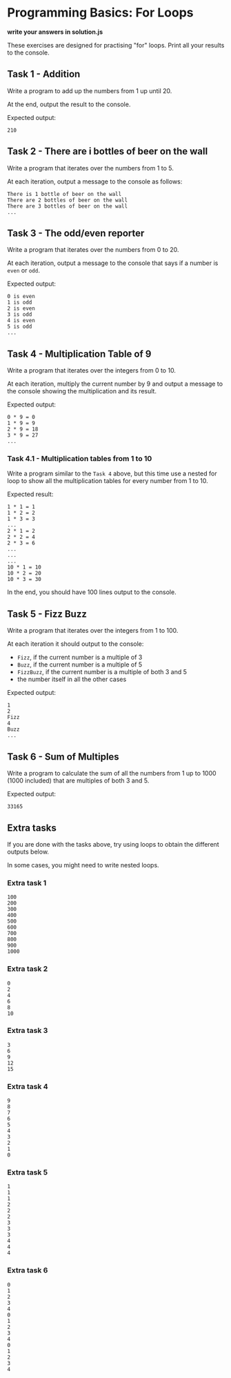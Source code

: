 # Programming Basics: For Loops

**write your answers in solution.js**

These exercises are designed for practising "for" loops. Print all your results to the console.

## Task 1 - Addition

Write a program to add up the numbers from 1 up until 20.

At the end, output the result to the console.

Expected output:

```plaintext
210
```

## Task 2 - There are i bottles of beer on the wall

Write a program that iterates over the numbers from 1 to 5.

At each iteration, output a message to the console as follows:

```plaintext
There is 1 bottle of beer on the wall
There are 2 bottles of beer on the wall 
There are 3 bottles of beer on the wall 
...
```

## Task 3 - The odd/even reporter

Write a program that iterates over the numbers from 0 to 20.

At each iteration, output a message to the console that says if a number is `even` or `odd`.

Expected output:

```plaintext
0 is even
1 is odd
2 is even
3 is odd
4 is even
5 is odd
...
```

## Task 4  - Multiplication Table of 9

Write a program that iterates over the integers from 0 to 10.

At each iteration, multiply the current number by 9 and output a message to the console showing the multiplication and its result.

Expected output:

```plaintext
0 * 9 = 0
1 * 9 = 9
2 * 9 = 18
3 * 9 = 27 
...
```

### Task 4.1 - Multiplication tables from 1 to 10

Write a program similar to the `Task 4` above, but this time use a nested for loop to show all the multiplication tables for every number from 1 to 10.

Expected result:

```plaintext
1 * 1 = 1
1 * 2 = 2
1 * 3 = 3
...
2 * 1 = 2
2 * 2 = 4
2 * 3 = 6
...
...
...
10 * 1 = 10 
10 * 2 = 20 
10 * 3 = 30 
```

In the end, you should have 100 lines output to the console.

## Task 5 - Fizz Buzz

Write a program that iterates over the integers from 1 to 100.

At each iteration it should output to the console:

- `Fizz`, if the current number is a multiple of 3
- `Buzz`, if the current number is a multiple of 5
- `FizzBuzz`, if the current number is a multiple of both 3 and 5
- the number itself in all the other cases

Expected output:

```plaintext
1
2
Fizz
4
Buzz
...
```

## Task 6 - Sum of Multiples

Write a program to calculate the sum of all the numbers from 1 up to 1000 (1000 included) that are multiples of both 3 and 5.

Expected output:

```plaintext
33165
```

## Extra tasks

If you are done with the tasks above, try using loops to obtain the different outputs below.

In some cases, you might need to write nested loops.

### Extra task 1

```plaintext
100
200
300
400
500
600
700
800
900
1000
```

### Extra task 2

```plaintext
0
2
4
6
8
10
```

### Extra task 3

```plaintext
3
6
9
12
15
```

### Extra task 4

```plaintext
9
8
7
6
5
4
3
2
1
0
```

### Extra task 5

```plaintext
1
1
1
2
2
2
3
3
3
4
4
4
```

### Extra task 6

```plaintext
0
1
2
3
4
0
1
2
3
4
0
1
2
3
4
```